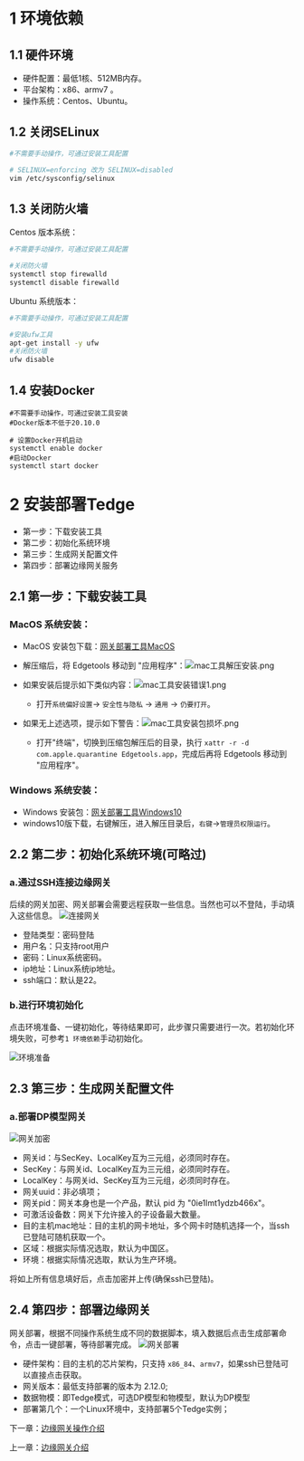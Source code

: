 # 1 环境依赖
## 1.1 硬件环境
- 硬件配置：最低1核、512MB内存。
- 平台架构：x86、armv7 。
- 操作系统：Centos、Ubuntu。

## 1.2 关闭SELinux
```bash
#不需要手动操作，可通过安装工具配置

# SELINUX=enforcing 改为 SELINUX=disabled
vim /etc/sysconfig/selinux 
```

## 1.3 关闭防火墙
Centos 版本系统：
```bash
#不需要手动操作，可通过安装工具配置

#关闭防火墙
systemctl stop firewalld
systemctl disable firewalld
```

Ubuntu 系统版本：
```bash
#不需要手动操作，可通过安装工具配置

#安装ufw工具
apt-get install -y ufw
#关闭防火墙
ufw disable
```

## 1.4 安装Docker
```
#不需要手动操作，可通过安装工具安装
#Docker版本不低于20.10.0

# 设置Docker开机启动
systemctl enable docker
#启动Docker
systemctl start docker
```

# 2 安装部署Tedge
- 第一步：下载安装工具
- 第二步：初始化系统环境
- 第三步：生成网关配置文件
- 第四步：部署边缘网关服务

## 2.1 第一步：下载安装工具

### MacOS 系统安装：
- MacOS 安装包下载：<a href="https://airtake-public-data-1254153901.cos.ap-shanghai.myqcloud.com/tedge/tool/Edgetools-mac.zip" target="_blank">网关部署工具MacOS</a>

- 解压缩后，将 Edgetools 移动到 "应用程序"：![mac工具解压安装.png](./images/mac解压安装.png)

- 如果安装后提示如下类似内容：![mac工具安装错误1.png](./images/部署工具错误提示.png)
    - 打开`系统偏好设置`-> `安全性与隐私` -> `通用` -> `仍要打开`。

- 如果无上述选项，提示如下警告：![mac工具安装包损坏.png](./images/mac安装包损坏.png)
    - 打开"终端"，切换到压缩包解压后的目录，执行 `xattr -r -d com.apple.quarantine Edgetools.app`，完成后再将 Edgetools 移动到 "应用程序"。

### Windows 系统安装：
- Windows 安装包：<a href="https://airtake-public-data-1254153901.cos.ap-shanghai.myqcloud.com/tedge/tool/Edgetools-win.zip" target="_blank">网关部署工具Windows10</a>
- windows10版下载，右键解压，进入解压目录后，`右键`->`管理员权限运行`。

## 2.2 第二步：初始化系统环境(可略过)

### a.通过SSH连接边缘网关

后续的网关加密、网关部署会需要远程获取一些信息。当然也可以不登陆，手动填入这些信息。
![连接网关](./images/ssh登陆.png)

- 登陆类型：密码登陆
- 用户名：只支持root用户
- 密码：Linux系统密码。
- ip地址：Linux系统ip地址。
- ssh端口：默认是22。

### b.进行环境初始化

点击环境准备、一键初始化，等待结果即可，此步骤只需要进行一次。若初始化环境失败，可参考`1 环境依赖`手动初始化。

![环境准备](./images/环境准备.png)

## 2.3 第三步：生成网关配置文件

### a.部署DP模型网关

![网关加密](./images/配置DP模型网关.png)

- 网关id：与SecKey、LocalKey互为三元组，必须同时存在。
- SecKey：与网关id、LocalKey互为三元组，必须同时存在。
- LocalKey：与网关id、SecKey互为三元组，必须同时存在。
- 网关uuid：非必填项；
- 网关pid：网关本身也是一个产品，默认 pid 为 "0ie1lmt1ydzb466x"。
- 可激活设备数：网关下允许接入的子设备最大数量。
- 目的主机mac地址：目的主机的网卡地址，多个网卡时随机选择一个，当ssh已登陆可随机获取一个。
- 区域：根据实际情况选取，默认为中国区。
- 环境：根据实际情况选取，默认为生产环境。

将如上所有信息填好后，点击加密并上传(确保ssh已登陆)。

## 2.4 第四步：部署边缘网关

网关部署，根据不同操作系统生成不同的数据脚本，填入数据后点击生成部署命令，点击一键部署，等待部署完成。
![网关部署](./images/网关部署.png)

- 硬件架构：目的主机的芯片架构，只支持 `x86_84`、`armv7`，如果ssh已登陆可以直接点击获取。
- 网关版本：最低支持部署的版本为 2.12.0;
- 数据物模：即Tedge模式，可选DP模型和物模型，默认为DP模型
- 部署第几个：一个Linux环境中，支持部署5个Tedge实例；

下一章：[边缘网关操作介绍](./tedgeweb.md)

上一章：[边缘网关介绍](./introduction.md)
